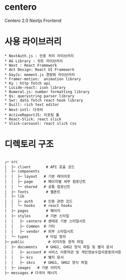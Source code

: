 # centero
Centero 2.0 Nextjs Frontend


# 사용 라이브러리
	* NextAuth.js : 인증 처리 라이브러리 
	* AG Library : 차트 라이브러리 
	* Next : React Framework 
	* Ant Design: React UI Framework
	* DayJs: moment.js 경량화 라이브러리
	* Framer-motion:  animation library 
	* Ky : http fetch api 
	* Lucide-react: icon library
	* Numeral.js: number formatting library
	* Qs: querystring parser library 
	* Swr: data fetch react hook library
	* Quill: rich text editor
	* Next-intl: 다국어
	* ActiveReportJS: 리포팅 툴
	* React-Slick: react slick 
	* Slick-carousel: react slick css

# 디렉토리 구조
```

┌─ src
│  ├─ client       # API 호출 코드
│  ├─ components
│  │  ├─ layout   # 기본 레이아웃
│  │  ├─ page     # 페이지별 세부 컴포넌트
│  │  └─ shared   # 공통 컴포넌트
│  ├─ fonts        # 웹폰트
│  ├─ lib
│  │  ├─ auth     # 인증 관련 코드
│  │  └─ hooks    # react hooks
│  ├─ pages        # 페이지
│  ├─ styles       # 기본 스타일
│  │   ├─ centero # 센테로 기본 스타일시트
│  │   ├─ Common  # 기타 
│  │   ├─ vendor  # 외부 스타일시트
│  └─ types        # 타입 정의
├─ public           # 이미지등 정적 파일
│  ├─ documents    # GHG1, GHG2 양식 파일 및 별지 문서
│  │   ├─ account # 서비스 이용약관 및 개인정보수집이용동의서등
│  │   ├─ kcs     # 별지 문서
│  │   ├─ skcs    # GHG1, GHG2 양식 파일
│  ├─ images   # 기본 이미지
├─ messages # 다국어 메시지
```





  


